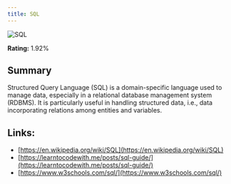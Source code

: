 ```yaml
---
title: SQL
---
```


![SQL](https://www.tiobe.com/wp-content/themes/tiobe/tiobe-index/images/SQL.png)

**Rating:** 1.92%

## Summary

Structured Query Language (SQL) is a domain-specific language used to manage data, especially in a relational database management system (RDBMS). It is particularly useful in handling structured data, i.e., data incorporating relations among entities and variables.

## Links:

- [https://en.wikipedia.org/wiki/SQL](https://en.wikipedia.org/wiki/SQL)
- [https://learntocodewith.me/posts/sql-guide/](https://learntocodewith.me/posts/sql-guide/)
- [https://www.w3schools.com/sql/](https://www.w3schools.com/sql/)
